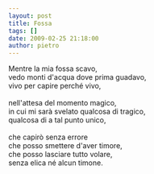 ```yaml
---
layout: post
title: Fossa
tags: []
date: 2009-02-25 21:18:00
author: pietro
---
```

Mentre la mia fossa scavo,<br/>vedo monti d'acqua dove prima guadavo,<br/>vivo per capire perché vivo,<br/><br/>nell'attesa del momento magico,<br/>in cui mi sarà svelato qualcosa di tragico,<br/>qualcosa di a tal punto unico,<br/><br/>che capirò senza errore<br/>che posso smettere d'aver timore,<br/>che posso lasciare tutto volare,<br/>senza elica né alcun timone.

